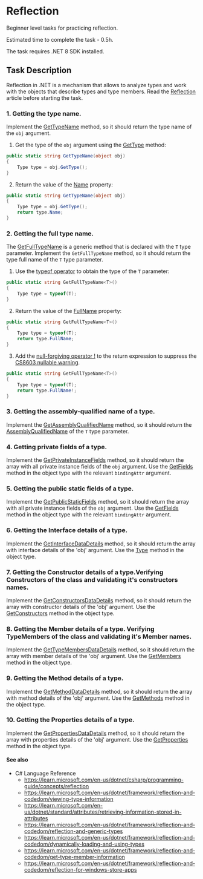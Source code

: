 # Reflection

Beginner level tasks for practicing reflection.

Estimated time to complete the task - 0.5h.

The task requires .NET 8 SDK installed.


## Task Description

Reflection in .NET is a mechanism that allows to analyze types and work with the objects that describe types and type members. Read the [Reflection](https://learn.microsoft.com/en-us/dotnet/csharp/programming-guide/concepts/reflection) article before starting the task.


### 1. Getting the type name.

Implement the [GetTypeName](Reflection/ReflectionOperations.cs#L9) method, so it should return the type name of the `obj` argument.

1. Get the type of the `obj` argument using the [GetType](https://learn.microsoft.com/en-us/dotnet/api/system.object.gettype) method:

```cs
public static string GetTypeName(object obj)
{
    Type type = obj.GetType();
}
```

2. Return the value of the [Name](https://learn.microsoft.com/en-us/dotnet/api/system.reflection.memberinfo.name) property:

```cs
public static string GetTypeName(object obj)
{
    Type type = obj.GetType();
    return type.Name;
}
```


### 2. Getting the full type name.

The [GetFullTypeName](Reflection/ReflectionOperations.cs#L15) is a generic method that is declared with the `T` type parameter. Implement the `GetFullTypeName` method, so it should return the type full name of the `T` type parameter.

1. Use the [typeof operator](https://learn.microsoft.com/en-us/dotnet/csharp/language-reference/operators/type-testing-and-cast#typeof-operator) to obtain the type of the `T` parameter:

```cs
public static string GetFullTypeName<T>()
{
    Type type = typeof(T);
}
```

2. Return the value of the [FullName](https://learn.microsoft.com/en-us/dotnet/api/system.type.fullname) property:

```cs
public static string GetFullTypeName<T>()
{
    Type type = typeof(T);
    return type.FullName;
}
```

3. Add the [null-forgiving operator !](https://learn.microsoft.com/en-us/dotnet/csharp/language-reference/operators/null-forgiving) to the return expression to suppress the [CS8603 nullable warning](https://learn.microsoft.com/en-us/dotnet/csharp/language-reference/compiler-messages/nullable-warnings).

```cs
public static string GetFullTypeName<T>()
{
    Type type = typeof(T);
    return type.FullName!;
}
```


### 3. Getting the assembly-qualified name of a type.

Implement the [GetAssemblyQualifiedName](Reflection/ReflectionOperations.cs#L21) method, so it should return the [AssemblyQualifiedName](https://learn.microsoft.com/en-us/dotnet/api/system.type.assemblyqualifiedname) of the `T` type parameter.

### 4. Getting private fields of a type.

Implement the [GetPrivateInstanceFields](Reflection/ReflectionOperations.cs#L27) method, so it should return the array with all private instance fields of the `obj` argument. Use the [GetFields](https://learn.microsoft.com/en-us/dotnet/api/system.type.getfields) method in the object type with the relevant `bindingAttr` argument.


### 5. Getting the public static fields of a type.

Implement the [GetPublicStaticFields](Reflection/ReflectionOperations.cs#L33) method, so it should return the array with all private instance fields of the `obj` argument. Use the [GetFields](https://learn.microsoft.com/en-us/dotnet/api/system.type.getfields) method in the object type with the relevant `bindingAttr` argument.


### 6. Getting the Interface details of a type.

Implement the [GetInterfaceDataDetails](Reflection/ReflectionOperations.cs#L39) method, so it should return the array with interface details of the 'obj' argument. Use the [Type](https://learn.microsoft.com/en-us/dotnet/api/system.type.getinterfaces) method in the object type.


### 7. Getting the Constructor details of a type.Verifying Constructors of the class and validating it's constructors names.

Implement the [GetConstructorsDataDetails](Reflection/ReflectionOperations.cs#L45) method, so it should return the array with constructor details of the 'obj' argument. Use the [GetConstructors](https://learn.microsoft.com/en-us/dotnet/api/system.type.getconstructors) method in the object type.


### 8. Getting the Member details of a type. Verifying TypeMembers of the class and validating it's Member names.

Implement the [GetTypeMembersDataDetails](Reflection/ReflectionOperations.cs#L51) method, so it should return the array with member details of the 'obj' argument. Use the [GetMembers](https://learn.microsoft.com/en-us/dotnet/api/system.type.getmembers) method in the object type.


### 9. Getting the Method details of a type.

Implement the [GetMethodDataDetails](Reflection/ReflectionOperations.cs#L57) method, so it should return the array with method details of the 'obj' argument. Use the [GetMethods](https://learn.microsoft.com/en-us/dotnet/api/system.type.getmethods) method in the object type.

### 10. Getting the Properties details of a type.

Implement the [GetPropertiesDataDetails](Reflection/ReflectionOperations.cs#L63) method, so it should return the array with properties details of the 'obj' argument. Use the [GetProperties](https://learn.microsoft.com/en-us/dotnet/api/system.type.getproperties) method in the object type.


#### See also

* C# Language Reference
  * https://learn.microsoft.com/en-us/dotnet/csharp/programming-guide/concepts/reflection
  * https://learn.microsoft.com/en-us/dotnet/framework/reflection-and-codedom/viewing-type-information
  * https://learn.microsoft.com/en-us/dotnet/standard/attributes/retrieving-information-stored-in-attributes
  * https://learn.microsoft.com/en-us/dotnet/framework/reflection-and-codedom/reflection-and-generic-types
  * https://learn.microsoft.com/en-us/dotnet/framework/reflection-and-codedom/dynamically-loading-and-using-types
  * https://learn.microsoft.com/en-us/dotnet/framework/reflection-and-codedom/get-type-member-information
  * https://learn.microsoft.com/en-us/dotnet/framework/reflection-and-codedom/reflection-for-windows-store-apps
